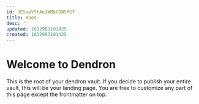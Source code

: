 ```yaml
---
id: JESxpVftAo1WMkCDN5MGY
title: Root
desc: ''
updated: 1632983101425
created: 1632983101425
---
```

# Welcome to Dendron

This is the root of your dendron vault. If you decide to publish your entire vault, this will be your landing page. You are free to customize any part of this page except the frontmatter on top. 
